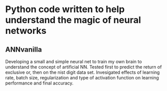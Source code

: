 # Python code written to help understand the magic of neural networks 

## ANNvanilla
Developing a small and simple neural net to train my own brain to understand the concept of artificial NN.
Tested first to predict the return of exclusive or, then on the nist digit data set.
Invesigated effects of learning rate, batch size, regularization and type of activation function on learning performance and final accuracy.

